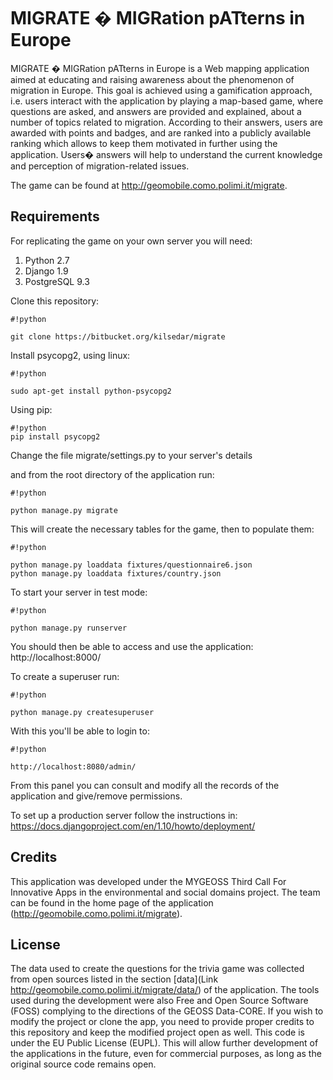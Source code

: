 # MIGRATE � MIGRation pATterns in Europe


MIGRATE � MIGRation pATterns in Europe is a Web mapping application aimed at educating and raising awareness about the phenomenon of migration in Europe. This goal is achieved using a gamification approach, i.e. users interact with the application by playing a map-based game, where questions are asked, and answers are provided and explained, about a number of topics related to migration. According to their answers, users are awarded with points and badges, and are ranked into a publicly available ranking which allows to keep them motivated in further using the application. Users� answers will help to understand the current knowledge and perception of migration-related issues.

The game can be found at http://geomobile.como.polimi.it/migrate.


## Requirements

For replicating the game on your own server you will need:

1. Python 2.7
2. Django 1.9
3. PostgreSQL 9.3

Clone this repository:

```
#!python

git clone https://bitbucket.org/kilsedar/migrate
```

Install psycopg2, using linux:
```
#!python

sudo apt-get install python-psycopg2
```
Using pip:
```
#!python
pip install psycopg2
```

Change the file migrate/settings.py to your server's details

and from the root directory of the application run:

```
#!python

python manage.py migrate
```


This will create the necessary tables for the game, then to populate them:

```
#!python

python manage.py loaddata fixtures/questionnaire6.json
python manage.py loaddata fixtures/country.json
```


To start your server in test mode:

```
#!python

python manage.py runserver
```


You should then be able to access and use the application:
http://localhost:8000/

To create a superuser run:

```
#!python

python manage.py createsuperuser
```


With this you'll be able to login to:

```
#!python

http://localhost:8080/admin/
```


From this panel you can consult and modify all the records of the application and give/remove permissions.

To set up a production server follow the instructions in:
https://docs.djangoproject.com/en/1.10/howto/deployment/

## Credits
This application was developed under the MYGEOSS Third Call For Innovative Apps in the environmental and social domains project. The team can be found in the home page of the application (http://geomobile.como.polimi.it/migrate).

## License

The data used to create the questions for the trivia game was collected from open sources listed in the section [data](Link http://geomobile.como.polimi.it/migrate/data/) of the application.
The tools used during the development were also Free and Open Source Software (FOSS) complying to the directions of the GEOSS Data-CORE.
If you wish to modify the project or clone the app, you need to provide proper credits to this repository and keep the modified project open as well. This code is under the EU Public License (EUPL).
This will allow further development of the applications in the future, even for commercial purposes, as long as the original source code remains open.
